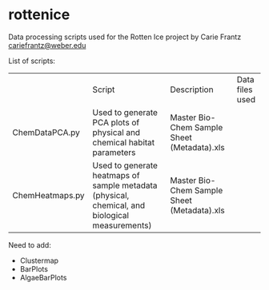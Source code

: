 # rottenice
Data processing scripts used for the Rotten Ice project
by Carie Frantz cariefrantz@weber.edu

List of scripts:

<table>
<th><td>Script</td><td>Description</td><td>Data files used</td></th>
<tr><td>ChemDataPCA.py</td><td>Used to generate PCA plots of physical and chemical habitat parameters</td><td>Master Bio-Chem Sample Sheet (Metadata).xls</td></tr>
<tr><td>ChemHeatmaps.py</td><td>Used to generate heatmaps of sample metadata (physical, chemical, and biological measurements)</td><td>Master Bio-Chem Sample Sheet (Metadata).xls</td></tr>
</table>

Need to add:

<ul>
<li>Clustermap</li>
<li>BarPlots</li>
<li>AlgaeBarPlots</li>
</ul>
